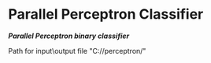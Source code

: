 # Parallel Perceptron Classifier
 ***Parallel Perceptron binary classifier***

 Path for input\output file "C://perceptron/"

